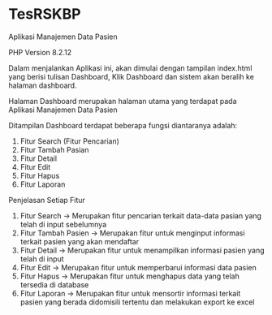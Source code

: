 # TesRSKBP

Aplikasi Manajemen Data Pasien

PHP Version 8.2.12

Dalam menjalankan Aplikasi ini, akan dimulai dengan tampilan index.html yang berisi tulisan Dashboard,
Klik Dashboard dan sistem akan beralih ke halaman dashboard.

Halaman Dashboard merupakan halaman utama yang terdapat pada Aplikasi Manajemen Data Pasien

Ditampilan Dashboard terdapat beberapa fungsi diantaranya adalah:
1. Fitur Search (Fitur Pencarian)
2. Fitur Tambah Pasian
3. Fitur Detail
4. Fitur Edit
5. Fitur Hapus
6. Fitur Laporan

Penjelasan Setiap Fitur
1. Fitur Search -> Merupakan fitur pencarian terkait data-data pasian yang telah di input sebelumnya
2. Fitur Tambah Pasien -> Merupakan fitur untuk menginput informasi terkait pasien yang akan mendaftar
3. Fitur Detail -> Merupakan fitur untuk menampilkan informasi pasien yang telah di input
4. Fitur Edit -> Merupakan fitur untuk memperbarui informasi data pasien
5. Fitur Hapus -> Merupakan fitur untuk menghapus data yang telah tersedia di database
6. Fitur Laporan -> Merupakan fitur untuk mensortir informasi terkait pasien yang berada didomisili tertentu dan melakukan export ke excel
